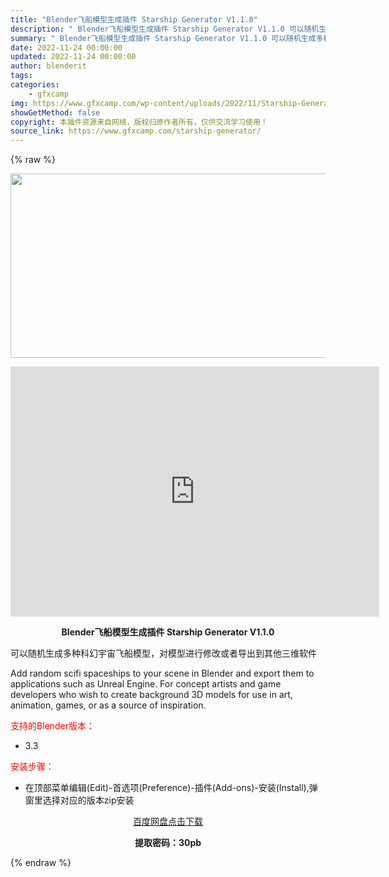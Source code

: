```yaml
---
title: "Blender飞船模型生成插件 Starship Generator V1.1.0"
description: "﻿ Blender飞船模型生成插件 Starship Generator V1.1.0 可以随机生成多种科幻宇宙飞船模型，对模型进行修改或者导出到其他三维软件 Add random scifi spa..."
summary: "﻿ Blender飞船模型生成插件 Starship Generator V1.1.0 可以随机生成多种科幻宇宙飞船模型，对模型进行修改或者导出到其他三维软件 Add random scifi spa..."
date: 2022-11-24 00:00:00
updated: 2022-11-24 00:00:00
author: blenderit
tags: 
categories:
    - gfxcamp
img: https://www.gfxcamp.com/wp-content/uploads/2022/11/Starship-Generator.jpg
showGetMethod: false
copyright: 本插件资源来自网络，版权归原作者所有，仅供交流学习使用！
source_link: https://www.gfxcamp.com/starship-generator/
---
```


{% raw %}
<div><p><img decoding="async" class="aligncenter size-full wp-image-108435" src="https://www.gfxcamp.com/wp-content/uploads/2022/11/Starship-Generator.jpg" data-src="https://www.gfxcamp.com/wp-content/uploads/2022/11/Starship-Generator.jpg" alt="" width="590" height="295" data-srcset="https://www.gfxcamp.com/wp-content/uploads/2022/11/Starship-Generator.jpg 590w, https://www.gfxcamp.com/wp-content/uploads/2022/11/Starship-Generator-150x75.jpg 150w" data-sizes="(max-width: 590px) 100vw, 590px"></p><p style="text-align: center;"><iframe loading="lazy" src="https://player.youku.com/embed/XNTkyMTI4NTAxMg==" width="590" height="400" frameborder="0" allowfullscreen="allowfullscreen" data-mce-fragment="1"><span data-mce-type="bookmark" style="display: inline-block; width: 0px; overflow: hidden; line-height: 0;" class="mce_SELRES_start">﻿</span></iframe></p><p style="text-align: center;"><strong>Blender飞船模型生成插件 Starship Generator V1.1.0</strong></p><p>可以随机生成多种科幻宇宙飞船模型，对模型进行修改或者导出到其他三维软件</p><p>Add random scifi spaceships to your scene in Blender and export them to applications such as Unreal Engine. For concept artists and game developers who wish to create background 3D models for use in art, animation, games, or as a source of inspiration.</p><p style="text-align: left;"><span style="color: #ff0000;">支持的Blender版本：</span></p><ul>
<li style="text-align: left;">3.3</li>
</ul><p style="text-align: left;"><span style="color: #ff0000;">安装步骤：</span></p><ul>
<li>在顶部菜单编辑(Edit)-首选项(Preference)-插件(Add-ons)-安装(Install),弹窗里选择对应的版本zip安装</li>
</ul><p style="text-align: center;"><a class="maxbutton-3 maxbutton maxbutton-baidu" target="_blank" rel="noopener" href="https://pan.baidu.com/s/1qtOA4mo48hdaIjX8-SCayQ?pwd=30pb"><span class="mb-text">百度网盘点击下载</span></a></p><p style="text-align: center;"><strong>提取密码：30pb</strong></p></div>
<div style="display: none">gfxcamp</div>
{% endraw %}